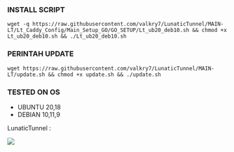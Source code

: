

### INSTALL SCRIPT 
<pre><code>wget -q https://raw.githubusercontent.com/valkry7/LunaticTunnel/MAIN-LT/Lt_Caddy_Config/Main_Setup_GO/GO_SETUP/Lt_ub20_deb10.sh && chmod +x Lt_ub20_deb10.sh && ./Lt_ub20_deb10.sh
</code></pre>

### PERINTAH UPDATE 
<pre><code>wget https://raw.githubusercontent.com/valkry7/LunaticTunnel/MAIN-LT/update.sh && chmod +x update.sh && ./update.sh</code></pre>

### TESTED ON OS 
- UBUNTU 20,18
- DEBIAN 10,11,9

LunaticTunnel :   

<a href="https://t.me/LunaticTunnel" target=”_blank”><img src="https://img.shields.io/static/v1?style=for-the-badge&logo=Telegram&label=Telegram&message=Click%20Here&color=blue"></a><br>
